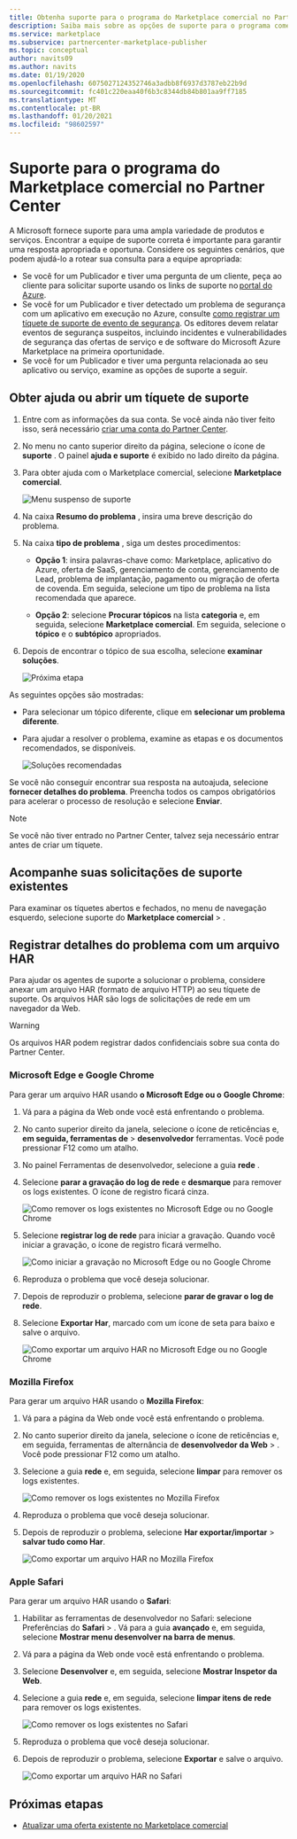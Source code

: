 ```yaml
---
title: Obtenha suporte para o programa do Marketplace comercial no Partner Center
description: Saiba mais sobre as opções de suporte para o programa comercial do Marketplace no Partner Center, incluindo como arquivar uma solicitação de suporte.
ms.service: marketplace
ms.subservice: partnercenter-marketplace-publisher
ms.topic: conceptual
author: navits09
ms.author: navits
ms.date: 01/19/2020
ms.openlocfilehash: 6075027124352746a3adbb8f6937d3787eb22b9d
ms.sourcegitcommit: fc401c220eaa40f6b3c8344db84b801aa9ff7185
ms.translationtype: MT
ms.contentlocale: pt-BR
ms.lasthandoff: 01/20/2021
ms.locfileid: "98602597"
---
```

# <a name="support-for-the-commercial-marketplace-program-in-partner-center"></a>Suporte para o programa do Marketplace comercial no Partner Center

A Microsoft fornece suporte para uma ampla variedade de produtos e serviços. Encontrar a equipe de suporte correta é importante para garantir uma resposta apropriada e oportuna. Considere os seguintes cenários, que podem ajudá-lo a rotear sua consulta para a equipe apropriada:

- Se você for um Publicador e tiver uma pergunta de um cliente, peça ao cliente para solicitar suporte usando os links de suporte no [portal do Azure](https://portal.azure.com/).
- Se você for um Publicador e tiver detectado um problema de segurança com um aplicativo em execução no Azure, consulte [como registrar um tíquete de suporte de evento de segurança](/azure/security/fundamentals/event-support-ticket). Os editores devem relatar eventos de segurança suspeitos, incluindo incidentes e vulnerabilidades de segurança das ofertas de serviço e de software do Microsoft Azure Marketplace na primeira oportunidade.
- Se você for um Publicador e tiver uma pergunta relacionada ao seu aplicativo ou serviço, examine as opções de suporte a seguir.

## <a name="get-help-or-open-a-support-ticket"></a>Obter ajuda ou abrir um tíquete de suporte

1. Entre com as informações da sua conta. Se você ainda não tiver feito isso, será necessário [criar uma conta do Partner Center](partner-center-portal/create-account.md).

1. No menu no canto superior direito da página, selecione o ícone de **suporte** . O painel **ajuda e suporte** é exibido no lado direito da página.

1. Para obter ajuda com o Marketplace comercial, selecione **Marketplace comercial**.

   ![Menu suspenso de suporte](./media/support/commercial-marketplace-support-pane.png)

1. Na caixa **Resumo do problema** , insira uma breve descrição do problema.

1. Na caixa **tipo de problema** , siga um destes procedimentos:

    - **Opção 1**: insira palavras-chave como: Marketplace, aplicativo do Azure, oferta de SaaS, gerenciamento de conta, gerenciamento de Lead, problema de implantação, pagamento ou migração de oferta de covenda. Em seguida, selecione um tipo de problema na lista recomendada que aparece.

    - **Opção 2**: selecione **Procurar tópicos** na lista **categoria** e, em seguida, selecione **Marketplace comercial**. Em seguida, selecione o **tópico** e o **subtópico** apropriados.

1. Depois de encontrar o tópico de sua escolha, selecione **examinar soluções**.

    ![Próxima etapa](./media/support/next-step.png)

As seguintes opções são mostradas:

- Para selecionar um tópico diferente, clique em **selecionar um problema diferente**.
- Para ajudar a resolver o problema, examine as etapas e os documentos recomendados, se disponíveis.

    ![Soluções recomendadas](./media/support/recommended-solutions.png)

Se você não conseguir encontrar sua resposta na autoajuda, selecione **fornecer detalhes do problema**. Preencha todos os campos obrigatórios para acelerar o processo de resolução e selecione **Enviar**.

>[!Note]
>Se você não tiver entrado no Partner Center, talvez seja necessário entrar antes de criar um tíquete.

## <a name="track-your-existing-support-requests"></a>Acompanhe suas solicitações de suporte existentes

Para examinar os tíquetes abertos e fechados, no menu de navegação esquerdo, selecione suporte do **Marketplace comercial**  >  .

## <a name="record-issue-details-with-a-har-file"></a>Registrar detalhes do problema com um arquivo HAR

Para ajudar os agentes de suporte a solucionar o problema, considere anexar um arquivo HAR (formato de arquivo HTTP) ao seu tíquete de suporte. Os arquivos HAR são logs de solicitações de rede em um navegador da Web.

> [!WARNING]
> Os arquivos HAR podem registrar dados confidenciais sobre sua conta do Partner Center.

### <a name="microsoft-edge-and-google-chrome"></a>Microsoft Edge e Google Chrome

Para gerar um arquivo HAR usando **o Microsoft Edge ou o** **Google Chrome**:

1. Vá para a página da Web onde você está enfrentando o problema.
2. No canto superior direito da janela, selecione o ícone de reticências e, **em seguida, ferramentas de**  >  **desenvolvedor** ferramentas. Você pode pressionar F12 como um atalho.
3. No painel Ferramentas de desenvolvedor, selecione a guia **rede** .
4. Selecione **parar a gravação do log de rede** e **desmarque** para remover os logs existentes. O ícone de registro ficará cinza.

    ![Como remover os logs existentes no Microsoft Edge ou no Google Chrome](media/support/chromium-stop-clear-session.png)

5. Selecione **registrar log de rede** para iniciar a gravação. Quando você iniciar a gravação, o ícone de registro ficará vermelho.

    ![Como iniciar a gravação no Microsoft Edge ou no Google Chrome](media/support/chromium-start-session.png)

6. Reproduza o problema que você deseja solucionar.
7. Depois de reproduzir o problema, selecione **parar de gravar o log de rede**.
8. Selecione **Exportar Har**, marcado com um ícone de seta para baixo e salve o arquivo.

    ![Como exportar um arquivo HAR no Microsoft Edge ou no Google Chrome](media/support/chromium-network-export-har.png)

### <a name="mozilla-firefox"></a>Mozilla Firefox

Para gerar um arquivo HAR usando o **Mozilla Firefox**:

1. Vá para a página da Web onde você está enfrentando o problema.
1. No canto superior direito da janela, selecione o ícone de reticências e, em seguida, ferramentas de alternância de **desenvolvedor da Web**  >  . Você pode pressionar F12 como um atalho.
1. Selecione a guia **rede** e, em seguida, selecione **limpar** para remover os logs existentes.

    ![Como remover os logs existentes no Mozilla Firefox](media/support/firefox-clear-session.png)

1. Reproduza o problema que você deseja solucionar.
1. Depois de reproduzir o problema, selecione **Har exportar/importar**  >  **salvar tudo como Har**.

    ![Como exportar um arquivo HAR no Mozilla Firefox](media/support/firefox-network-export-har.png)

### <a name="apple-safari"></a>Apple Safari

Para gerar um arquivo HAR usando o **Safari**:

1. Habilitar as ferramentas de desenvolvedor no Safari: selecione Preferências do **Safari**  >  . Vá para a guia **avançado** e, em seguida, selecione **Mostrar menu desenvolver na barra de menus**.
1. Vá para a página da Web onde você está enfrentando o problema.
1. Selecione **Desenvolver** e, em seguida, selecione **Mostrar Inspetor da Web**.
1. Selecione a guia **rede** e, em seguida, selecione **limpar itens de rede** para remover os logs existentes.

    ![Como remover os logs existentes no Safari](media/support/safari-clear-session.png)

1. Reproduza o problema que você deseja solucionar.
1. Depois de reproduzir o problema, selecione **Exportar** e salve o arquivo.

    ![Como exportar um arquivo HAR no Safari](media/support/safari-network-export-har.png)

## <a name="next-steps"></a>Próximas etapas

- [Atualizar uma oferta existente no Marketplace comercial](partner-center-portal/update-existing-offer.md)
